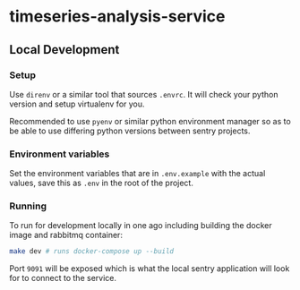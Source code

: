 # timeseries-analysis-service

## Local Development

### Setup

Use `direnv` or a similar tool that sources `.envrc`.  It will check your python version and setup virtualenv for you.

Recommended to use `pyenv` or similar python environment manager so as to be able to use differing python versions between sentry projects.

### Environment variables

Set the environment variables that are in `.env.example` with the actual values, save this as `.env` in the root of the project.

### Running

To run for development locally in one ago including building the docker image and rabbitmq container:

```bash
make dev # runs docker-compose up --build
```

Port `9091` will be exposed which is what the local sentry application will look for to connect to the service.
